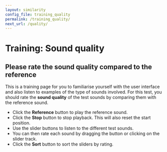 ```yaml
---
layout: similarity
config_file: training_quality
permalink: /training_quality/
next_url: /quality/
---
```


# Training: Sound quality

## Please rate the sound quality compared to the reference

This is a training page for you to familiarise yourself with the user interface
and also listen to examples of the type of sounds involved. For this test, you
should rate the **sound quality** of the test sounds by comparing them with the reference
sound.

- Click the **Reference** button to play the reference sound.
- Click the **Stop** button to stop playback. This will also reset the start position.
- Use the slider buttons to listen to the different test sounds. 
- You can then rate each sound by dragging the button or clicking on the slider track.
- Click the **Sort** button to sort the sliders by rating.
